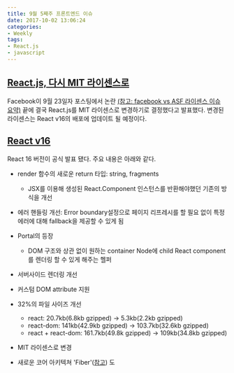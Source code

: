 ```yaml
---
title: 9월 5째주 프론트엔드 이슈
date: 2017-10-02 13:06:24
categories:
- Weekly
tags:
- React.js
- javascript
---
```



## [React.js, 다시 MIT 라이센스로](https://code.facebook.com/posts/300798627056246)

Facebook이 9월 23일자 포스팅에서 논란 [(참고: facebook vs ASF 라이센스 이슈 요약)](http://writing.jan.io/2017/08/19/understanding-the-facebook-vs-asf-license-kerfuffle.html) 끝에 결국 React.js를 MIT 라이센스로 변경하기로 결정했다고 발표했다.
변경된 라이센스는 React v16의 배포에 업데이트 될 예정이다.


## [React v16](https://reactjs.org/blog/2017/09/26/react-v16.0.html)

React 16 버전이 공식 발표 됐다. 주요 내용은 아래와 같다.

- render 함수의 새로운 return 타입: string, fragments
    - JSX를 이용해 생성된 React.Component 인스턴스를 반환해야했던 기존의 방식을 개선
- 에러 핸들링 개선: Error boundary설정으로 페이지 리프레시를 할 필요 없이 특정 에러에 대해 fallback을 제공할 수 있게 됨
- Portal의 등장
    - DOM 구조와 상관 없이 원하는 container Node에 child React component를 렌더링 할 수 있게 해주는 헬퍼
- 서버사이드 렌더링 개선
- 커스텀 DOM attribute 지원
- 32%의 파일 사이즈 개선
    - react: 20.7kb(6.8kb gzipped) -> 5.3kb(2.2kb gzipped)
    - react-dom: 141kb(42.9kb gzipped) -> 103.7kb(32.6kb gzipped)
    - react + react-dom: 161.7kb(49.8k gzipped) -> 109kb(34.8kb gzipped)
    
- MIT 라이센스로 변경
- 새로운 코어 아키텍쳐 'Fiber'([참고](https://code.facebook.com/posts/1716776591680069/react-16-a-look-inside-an-api-compatible-rewrite-of-our-frontend-ui-library/)) 도